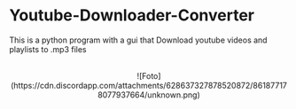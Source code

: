 # Youtube-Downloader-Converter
This is a python program with a gui that Download youtube videos and playlists to .mp3 files

<br>

<div align="center">![Foto](https://cdn.discordapp.com/attachments/628637327878520872/861877178077937664/unknown.png)</div>
